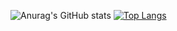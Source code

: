 ![Anurag's GitHub stats](https://github-readme-stats.vercel.app/api?username=bhickensalsa&show_icons=true&theme=radical)
[![Top Langs](https://github-readme-stats.vercel.app/api/top-langs/?username=bhickensalsa)](https://github.com/bhickensalsa/bhickensalsa)
